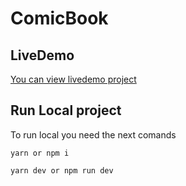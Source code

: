 # ComicBook

## LiveDemo

[You can view livedemo project](https://comic-book-gamma.vercel.app/)

## Run Local project

To run local you need the next comands

```
yarn or npm i
```

```
yarn dev or npm run dev
```
